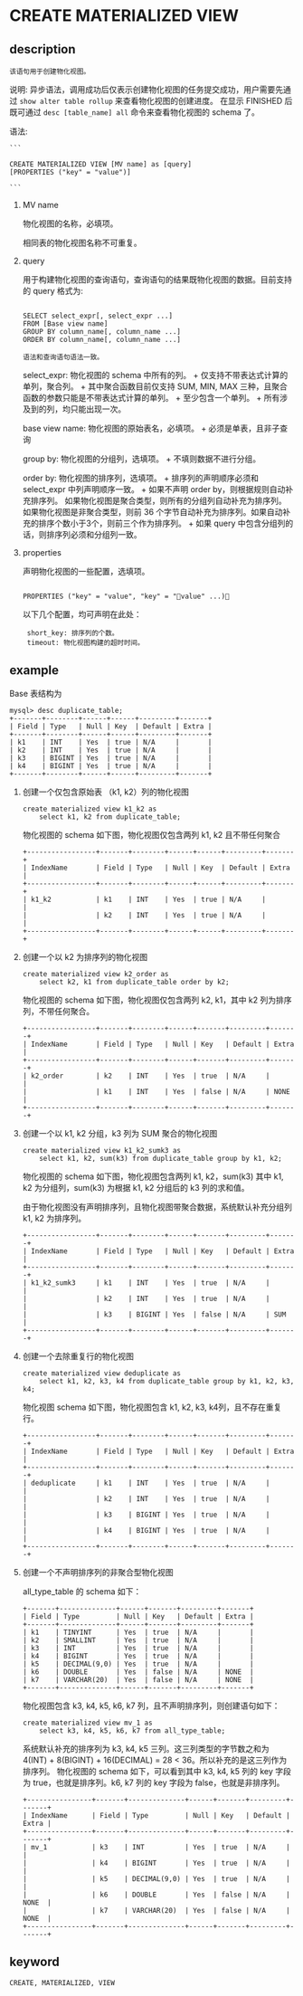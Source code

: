 <!--
Licensed to the Apache Software Foundation (ASF) under one
or more contributor license agreements.  See the NOTICE file
distributed with this work for additional information
regarding copyright ownership.  The ASF licenses this file
to you under the Apache License, Version 2.0 (the
"License"); you may not use this file except in compliance
with the License.  You may obtain a copy of the License at

  http://www.apache.org/licenses/LICENSE-2.0

Unless required by applicable law or agreed to in writing,
software distributed under the License is distributed on an
"AS IS" BASIS, WITHOUT WARRANTIES OR CONDITIONS OF ANY
KIND, either express or implied.  See the License for the
specific language governing permissions and limitations
under the License.
-->

# CREATE MATERIALIZED VIEW

## description

    该语句用于创建物化视图。

说明: 
    异步语法，调用成功后仅表示创建物化视图的任务提交成功，用户需要先通过 ``` show alter table rollup ``` 来查看物化视图的创建进度。
    在显示 FINISHED 后既可通过 ``` desc [table_name] all ``` 命令来查看物化视图的 schema 了。
    
语法:

    ```

    CREATE MATERIALIZED VIEW [MV name] as [query]
    [PROPERTIES ("key" = "value")]

    ```

1. MV name
	
	物化视图的名称，必填项。
	
	相同表的物化视图名称不可重复。
	
2. query

	用于构建物化视图的查询语句，查询语句的结果既物化视图的数据。目前支持的 query 格式为:
	
	```
	
    SELECT select_expr[, select_expr ...]
    FROM [Base view name]
    GROUP BY column_name[, column_name ...]
    ORDER BY column_name[, column_name ...]
    
    语法和查询语句语法一致。
    
	```
	
	select_expr: 物化视图的 schema 中所有的列。
		+ 仅支持不带表达式计算的单列，聚合列。
		+ 其中聚合函数目前仅支持 SUM, MIN, MAX 三种，且聚合函数的参数只能是不带表达式计算的单列。
		+ 至少包含一个单列。
		+ 所有涉及到的列，均只能出现一次。
	
	base view name: 物化视图的原始表名，必填项。
		+ 必须是单表，且非子查询
	
	group by: 物化视图的分组列，选填项。
		+ 不填则数据不进行分组。
	
	order by: 物化视图的排序列，选填项。
		+ 排序列的声明顺序必须和 select_expr 中列声明顺序一致。
		+ 如果不声明 order by，则根据规则自动补充排序列。
		      如果物化视图是聚合类型，则所有的分组列自动补充为排序列。
		      如果物化视图是非聚合类型，则前 36 个字节自动补充为排序列。如果自动补充的排序个数小于3个，则前三个作为排序列。
		+ 如果 query 中包含分组列的话，则排序列必须和分组列一致。

3. properties

	声明物化视图的一些配置，选填项。
	
	```
	
	PROPERTIES ("key" = "value", "key" = "value" ...)
	
	```
	
	以下几个配置，均可声明在此处：
	
		short_key: 排序列的个数。
		timeout: 物化视图构建的超时时间。
		
## example

Base 表结构为

```
mysql> desc duplicate_table;
+-------+--------+------+------+---------+-------+
| Field | Type   | Null | Key  | Default | Extra |
+-------+--------+------+------+---------+-------+
| k1    | INT    | Yes  | true | N/A     |       |
| k2    | INT    | Yes  | true | N/A     |       |
| k3    | BIGINT | Yes  | true | N/A     |       |
| k4    | BIGINT | Yes  | true | N/A     |       |
+-------+--------+------+------+---------+-------+
```

1. 创建一个仅包含原始表 （k1, k2）列的物化视图

	```
	create materialized view k1_k2 as
	    select k1, k2 from duplicate_table;
	```
	
	物化视图的 schema 如下图，物化视图仅包含两列 k1, k2 且不带任何聚合
		
	```
	+-----------------+-------+--------+------+------+---------+-------+
	| IndexName       | Field | Type   | Null | Key  | Default | Extra |
	+-----------------+-------+--------+------+------+---------+-------+
	| k1_k2           | k1    | INT    | Yes  | true | N/A     |       |
	|                 | k2    | INT    | Yes  | true | N/A     |       |
	+-----------------+-------+--------+------+------+---------+-------+
	```
	
2. 创建一个以 k2 为排序列的物化视图
	
	```
	create materialized view k2_order as
	    select k2, k1 from duplicate_table order by k2;
	```
	
	物化视图的 schema 如下图，物化视图仅包含两列 k2, k1，其中 k2 列为排序列，不带任何聚合。
	
	```
	+-----------------+-------+--------+------+-------+---------+-------+
	| IndexName       | Field | Type   | Null | Key   | Default | Extra |
	+-----------------+-------+--------+------+-------+---------+-------+
	| k2_order        | k2    | INT    | Yes  | true  | N/A     |       |
	|                 | k1    | INT    | Yes  | false | N/A     | NONE  |
	+-----------------+-------+--------+------+-------+---------+-------+
	```
	
3. 创建一个以 k1, k2 分组，k3 列为 SUM 聚合的物化视图

	```
	create materialized view k1_k2_sumk3 as
	    select k1, k2, sum(k3) from duplicate_table group by k1, k2;
	```
	
	物化视图的 schema 如下图，物化视图包含两列 k1, k2，sum(k3) 其中 k1, k2 为分组列，sum(k3) 为根据 k1, k2 分组后的 k3 列的求和值。
	
	由于物化视图没有声明排序列，且物化视图带聚合数据，系统默认补充分组列 k1, k2 为排序列。
	
	```
	+-----------------+-------+--------+------+-------+---------+-------+
	| IndexName       | Field | Type   | Null | Key   | Default | Extra |
	+-----------------+-------+--------+------+-------+---------+-------+
	| k1_k2_sumk3     | k1    | INT    | Yes  | true  | N/A     |       |
	|                 | k2    | INT    | Yes  | true  | N/A     |       |
	|                 | k3    | BIGINT | Yes  | false | N/A     | SUM   |
	+-----------------+-------+--------+------+-------+---------+-------+
	```
	
4. 创建一个去除重复行的物化视图

	```
	create materialized view deduplicate as
	    select k1, k2, k3, k4 from duplicate_table group by k1, k2, k3, k4;
	```
	
	物化视图 schema 如下图，物化视图包含 k1, k2, k3, k4列，且不存在重复行。
	
	```
	+-----------------+-------+--------+------+-------+---------+-------+
	| IndexName       | Field | Type   | Null | Key   | Default | Extra |
	+-----------------+-------+--------+------+-------+---------+-------+
	| deduplicate     | k1    | INT    | Yes  | true  | N/A     |       |
	|                 | k2    | INT    | Yes  | true  | N/A     |       |
	|                 | k3    | BIGINT | Yes  | true  | N/A     |       |
	|                 | k4    | BIGINT | Yes  | true  | N/A     |       |
	+-----------------+-------+--------+------+-------+---------+-------+
	
	```
	
5. 创建一个不声明排序列的非聚合型物化视图

	all_type_table 的 schema 如下：
	
	```
	+-------+--------------+------+-------+---------+-------+
	| Field | Type         | Null | Key   | Default | Extra |
	+-------+--------------+------+-------+---------+-------+
	| k1    | TINYINT      | Yes  | true  | N/A     |       |
	| k2    | SMALLINT     | Yes  | true  | N/A     |       |
	| k3    | INT          | Yes  | true  | N/A     |       |
	| k4    | BIGINT       | Yes  | true  | N/A     |       |
	| k5    | DECIMAL(9,0) | Yes  | true  | N/A     |       |
	| k6    | DOUBLE       | Yes  | false | N/A     | NONE  |
	| k7    | VARCHAR(20)  | Yes  | false | N/A     | NONE  |
	+-------+--------------+------+-------+---------+-------+
	```
	
	物化视图包含 k3, k4, k5, k6, k7 列，且不声明排序列，则创建语句如下：

	```
	create materialized view mv_1 as
	    select k3, k4, k5, k6, k7 from all_type_table;
	```
	
	系统默认补充的排序列为 k3, k4, k5 三列。这三列类型的字节数之和为 4(INT) + 8(BIGINT) + 16(DECIMAL) = 28 < 36。所以补充的是这三列作为排序列。
	物化视图的 schema 如下，可以看到其中 k3, k4, k5 列的 key 字段为 true，也就是排序列。k6, k7 列的 key 字段为 false，也就是非排序列。
	
	```
	+----------------+-------+--------------+------+-------+---------+-------+
	| IndexName      | Field | Type         | Null | Key   | Default | Extra |
	+----------------+-------+--------------+------+-------+---------+-------+
	| mv_1           | k3    | INT          | Yes  | true  | N/A     |       |
	|                | k4    | BIGINT       | Yes  | true  | N/A     |       |
	|                | k5    | DECIMAL(9,0) | Yes  | true  | N/A     |       |
	|                | k6    | DOUBLE       | Yes  | false | N/A     | NONE  |
	|                | k7    | VARCHAR(20)  | Yes  | false | N/A     | NONE  |
	+----------------+-------+--------------+------+-------+---------+-------+
	```
	
	
## keyword
    CREATE, MATERIALIZED, VIEW
